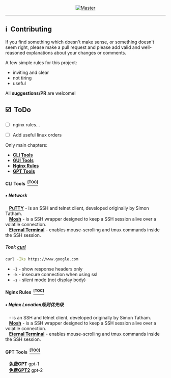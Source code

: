<p align="center">
  <a href="https://github.com/trimstray/the-book-of-secret-session">
    <img src="https://github.com/trimstray/the-book-of-secret-knowledge/blob/master/static/img/the-book-of-secret-knowledge-preview.png" alt="Master">
  </a>
</p>

****

## :information_source: &nbsp;Contributing

If you find something which doesn't make sense, or something doesn't seem right, please make a pull request and please add valid and well-reasoned explanations about your changes or comments.

A few simple rules for this project:

- inviting and clear
- not tiring
- useful

All **suggestions/PR** are welcome!

## :ballot_box_with_check: &nbsp;ToDo

- [ ] nginx rules...
- [ ] Add useful linux orders


Only main chapters:

- **[CLI Tools](#cli-tools-toc)** 
- **[GUI Tools](#gui-tools-toc)**
- **[Nginx Rules](#nginx-rules-toc)**
- **[GPT Tools](#gpt-tools-toc)**

#### CLI Tools &nbsp;[<sup>[TOC]</sup>](#anger-table-of-contents)

##### :black_small_square: Network

<p>
&nbsp;&nbsp; <a href="https://www.putty.org/"><b>PuTTY</b></a> - is an SSH and telnet client, developed originally by Simon Tatham.<br>
&nbsp;&nbsp; <a href="https://mosh.org/"><b>Mosh</b></a> - is a SSH wrapper designed to keep a SSH session alive over a volatile connection.<br>
&nbsp;&nbsp; <a href="https://eternalterminal.dev/"><b>Eternal Terminal</b></a> - enables mouse-scrolling and tmux commands inside the SSH session.<br>


##### Tool: [curl](https://curl.haxx.se)

```bash
curl -Iks https://www.google.com
```

  * `-I` - show response headers only
  * `-k` - insecure connection when using ssl
  * `-s` - silent mode (not display body)

#### Nginx Rules &nbsp;[<sup>[TOC]</sup>](#anger-table-of-contents)

##### :black_small_square: Nginx Location规则优先级

<p>
&nbsp;&nbsp; - is an SSH and telnet client, developed originally by Simon Tatham.<br>
&nbsp;&nbsp; <a href="https://mosh.org/"><b>Mosh</b></a> - is a SSH wrapper designed to keep a SSH session alive over a volatile connection.<br>
&nbsp;&nbsp; <a href="https://eternalterminal.dev/"><b>Eternal Terminal</b></a> - enables mouse-scrolling and tmux commands inside the SSH session.<br>

#### GPT Tools &nbsp;[<sup>[TOC]</sup>](#anger-table-of-contents)

<p>
&nbsp;&nbsp; <a href="https://chat04.a1r.cc/#/chat/1002"><b>免费GPT</b></a> gpt-1<br>
&nbsp;&nbsp; <a href="https://www.opkfc.com/list"><b>免费GPT2</b></a> gpt-2<br>
